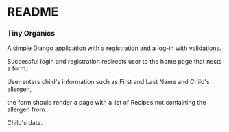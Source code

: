# README

### Tiny Organics

A simple Django application with a registration and a log-in with validations.

Successful login and registration redirects user to the home page that nests a form.

User enters child's information such as First and Last Name and Child's allergen,

the form should render a page with a list of Recipes not containing the allergen from 

Child's data.




